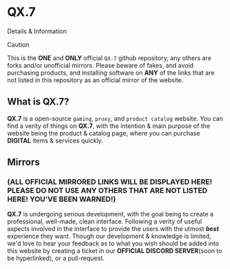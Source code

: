 # QX.7
Details & Information

> [!CAUTION]
> This is the **ONE** and **ONLY** official `QX.7` github repository, any others are forks and/or unofficial mirrors. Please beware of fakes, and avoid purchasing products, and installing software on **ANY** of the links that are not listed in this repository as an official mirror of the website.

## What is QX.7?

**QX.7** is a open-source `gaming`, `proxy`, and `product catalog` website. You can find a verity of things on **QX.7**, with the intention & main purpose of the website being the product & catalog page, where you can purchase __DIGITAL__ items & services quickly.

## Mirrors

### (ALL OFFICIAL MIRRORED LINKS WILL BE DISPLAYED HERE! PLEASE DO __NOT__ USE __ANY__ OTHERS THAT ARE NOT LISTED HERE! YOU'VE BEEN WARNED!)


**QX.7** is undergoing serious development, with the goal being to create a professional, well-made, clean interface. Following a verity of useful aspects involved in the interface to provide the users with the utmost ___best___ experience they want. Though our development & knowledge is limited, we'd love to hear your feedback as to what you wish should be added into this website by creating a ticket in our **OFFICIAL DISCORD SERVER**(soon to be hyperlinked), or a pull-request. 
